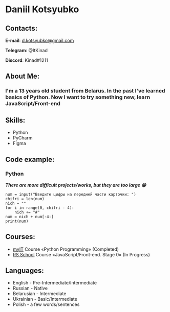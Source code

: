 # Daniil Kotsyubko

## Contacts:
**E-mail**: d.kotsyubko@gmail.com

**Telegram**: @ItKinad

**Discord**: Kinad#1211

## About Me:
### I'm a 13 years old student from Belarus. In the past I've learned basics of Python. Now I want to try something new, learn JavaScript/Front-end

## Skills:
+ Python
+ PyCharm
+ Figma

## Code example:
### Python
***There are more difficult projects/works, but they are too large 😁***
```
num = input("Введите цифры на передней части карточки: ")
chifri = len(num)
nich = ""
for i in range(0, chifri - 4):
    nich += "#"
num = nich + num[-4:]
print(num) 
```

## Courses:
+ [myIT](https://myit.by/) Course «Python Programming» (Completed)
+ [RS School](https://rs.school/) Course «JavaScript/Front-end. Stage 0» (In Progress)

## Languages:
+ English - Pre-Intermediate/Intermediate
+ Russian - Native
+ Belarusian - Intermediate
+ Ukrainian - Basic/Intermediate
+ Polish - a few words/sentences
